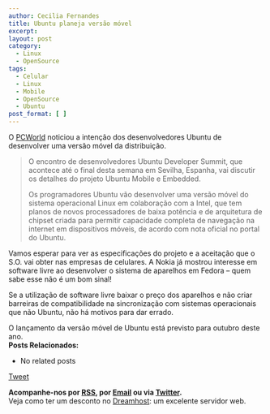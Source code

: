 ```yaml
---
author: Cecilia Fernandes
title: Ubuntu planeja versão móvel
excerpt:
layout: post
category:
  - Linux
  - OpenSource
tags:
  - Celular
  - Linux
  - Mobile
  - OpenSource
  - Ubuntu
post_format: [ ]
---
```

O [PCWorld][1] noticiou a intenção dos desenvolvedores Ubuntu de desenvolver uma versão móvel da distribuição.

> O encontro de desenvolvedores Ubuntu Developer Summit, que acontece até o final desta semana em Sevilha, Espanha, vai discutir os detalhes do projeto Ubuntu Mobile e Embedded.
> 
> Os programadores Ubuntu vão desenvolver uma versão móvel do sistema operacional Linux em colaboração com a Intel, que tem planos de novos processadores de baixa potência e de arquitetura de chipset criada para permitir capacidade completa de navegação na internet em dispositivos móveis, de acordo com nota oficial no portal do Ubuntu.

Vamos esperar para ver as especificações do projeto e a aceitação que o S.O. vai obter nas empresas de celulares. A Nokia já mostrou interesse em software livre ao desenvolver o sistema de aparelhos em Fedora – quem sabe esse não é um bom sinal!

Se a utilização de software livre baixar o preço dos aparelhos e não criar barreiras de compatibilidade na sincronização com sistemas operacionais que não Ubuntu, não há motivos para dar errado.

O lançamento da versão móvel de Ubuntu está previsto para outubro deste ano.  
**Posts Relacionados:** 
*   No related posts



[Tweet][2] 





**Acompanhe-nos por [ RSS][3], por [Email][4] ou via [Twitter][5].**  
Veja como ter um desconto no [Dreamhost][6]: um excelente servidor web.

 [1]: http://pcworld.uol.com.br/noticias/2007/05/08/idgnoticia.2007-05-08.2072179675
 [2]: https://twitter.com/share
 [3]: http://feeds.feedburner.com/VidaGeek
 [4]: http://feedburner.google.com/fb/a/mailverify?uri=VidaGeek&loc=pt_BR
 [5]: http://twitter.com/blogvidageek
 [6]: http://vidageek.net/dreamhost/
